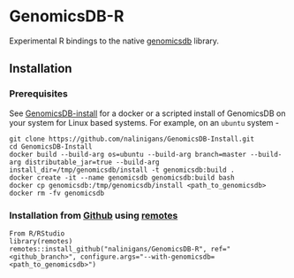 # GenomicsDB-R
Experimental R bindings to the native [genomicsdb](https://github.com/GenomicsDB/GenomicsDB) library.

## Installation

### Prerequisites
See [GenomicsDB-install](https://github.com/nalingans/GenomicsDB-Install) for a docker or a scripted install of GenomicsDB on your system for Linux based systems. For example, on an `ubuntu` system -
```
git clone https://github.com/nalinigans/GenomicsDB-Install.git
cd GenomicsDB-Install
docker build --build-arg os=ubuntu --build-arg branch=master --build-arg distributable_jar=true --build-arg install_dir=/tmp/genomicsdb/install -t genomicsdb:build .
docker create -it --name genomicsdb genomicsdb:build bash
docker cp genomicsdb:/tmp/genomicsdb/install <path_to_genomicsdb>
docker rm -fv genomicsdb
```

### Installation from [Github](https://github.com/nalinigans/GenomicsDB-R) using [remotes](https://cran.r-project.org/package=remotes)
```
From R/RStudio
library(remotes)
remotes::install_github("nalinigans/GenomicsDB-R", ref="<github_branch>", configure.args="--with-genomicsdb=<path_to_genomicsdb>")
```
